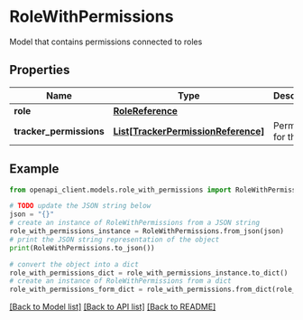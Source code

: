 # RoleWithPermissions

Model that contains permissions connected to roles

## Properties

Name | Type | Description | Notes
------------ | ------------- | ------------- | -------------
**role** | [**RoleReference**](RoleReference.md) |  | [optional] 
**tracker_permissions** | [**List[TrackerPermissionReference]**](TrackerPermissionReference.md) | Permission for the role | [optional] 

## Example

```python
from openapi_client.models.role_with_permissions import RoleWithPermissions

# TODO update the JSON string below
json = "{}"
# create an instance of RoleWithPermissions from a JSON string
role_with_permissions_instance = RoleWithPermissions.from_json(json)
# print the JSON string representation of the object
print(RoleWithPermissions.to_json())

# convert the object into a dict
role_with_permissions_dict = role_with_permissions_instance.to_dict()
# create an instance of RoleWithPermissions from a dict
role_with_permissions_form_dict = role_with_permissions.from_dict(role_with_permissions_dict)
```
[[Back to Model list]](../README.md#documentation-for-models) [[Back to API list]](../README.md#documentation-for-api-endpoints) [[Back to README]](../README.md)



